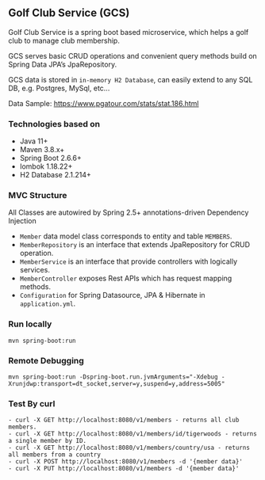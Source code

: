 ## Golf Club Service (GCS)

Golf Club Service is a spring boot based microservice, which helps a golf club to manage club membership.
 
GCS serves basic CRUD operations and convenient query methods build on Spring Data JPA’s JpaRepository.

GCS data is stored in `in-memory H2 Database`, can easily extend to any SQL DB, e.g. Postgres, MySql, etc...

Data Sample: https://www.pgatour.com/stats/stat.186.html

### Technologies based on

- Java 11+
- Maven 3.8.x+
- Spring Boot 2.6.6+
- lombok 1.18.22+ 
- H2 Database 2.1.214+

### MVC Structure
All Classes are autowired by Spring 2.5+ annotations-driven Dependency Injection

- `Member` data model class corresponds to entity and table `MEMBERS`.
- `MemberRepository` is an interface that extends JpaRepository for CRUD operation. 
- `MemberService` is an interface that provide controllers with logically services.
- `MemberController` exposes Rest APIs which has request mapping methods.
- `Configuration` for Spring Datasource, JPA & Hibernate in `application.yml`.

### Run locally 
```
mvn spring-boot:run
```

### Remote Debugging
```
mvn spring-boot:run -Dspring-boot.run.jvmArguments="-Xdebug -Xrunjdwp:transport=dt_socket,server=y,suspend=y,address=5005"
```

### Test By curl
```
- curl -X GET http://localhost:8080/v1/members - returns all club members.
- curl -X GET http://localhost:8080/v1/members/id/tigerwoods - returns a single member by ID.
- curl -X GET http://localhost:8080/v1/members/country/usa - returns all members from a country
- curl -X POST http://localhost:8080/v1/members -d '{member data}'
- curl -X PUT http://localhost:8080/v1/members -d '{member data}'
```
